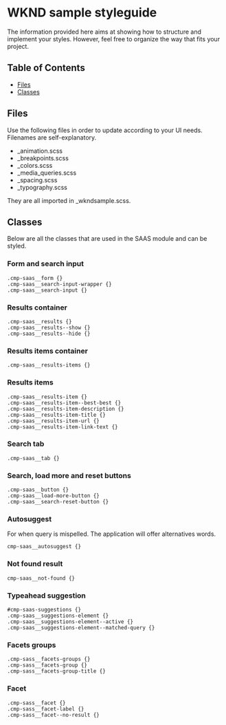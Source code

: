 # WKND sample styleguide

The information provided here aims at showing how to structure and implement your styles. However, feel free to organize the way that fits your project.

## Table of Contents

- [Files](#files)
- [Classes](#classes)

## Files

Use the following files in order to update according to your UI needs. Filenames are self-explanatory.

- \_animation.scss
- \_breakpoints.scss
- \_colors.scss
- \_media_queries.scss
- \_spacing.scss
- \_typography.scss

They are all imported in \_wkndsample.scss.

## Classes

Below are all the classes that are used in the SAAS module and can be styled.

### Form and search input

```
.cmp-saas__form {}
.cmp-saas__search-input-wrapper {}
.cmp-saas__search-input {}
```

### Results container

```
.cmp-saas__results {}
.cmp-saas__results--show {}
.cmp-saas__results--hide {}
```

### Results items container

```
.cmp-saas__results-items {}
```

### Results items

```
.cmp-saas__results-item {}
.cmp-saas__results-item--best-best {}
.cmp-saas__results-item-description {}
.cmp-saas__results-item-title {}
.cmp-saas__results-item-url {}
.cmp-saas__results-item-link-text {}
```

### Search tab

```
.cmp-saas__tab {}
```

### Search, load more and reset buttons

```
.cmp-saas__button {}
.cmp-saas__load-more-button {}
.cmp-saas__search-reset-button {}
```

### Autosuggest

For when query is mispelled. The application will offer alternatives words.

```
cmp-saas__autosuggest {}
```

### Not found result

```
cmp-saas__not-found {}
```

### Typeahead suggestion

```
#cmp-saas-suggestions {}
.cmp-saas__suggestions-element {}
.cmp-saas__suggestions-element--active {}
.cmp-saas__suggestions-element--matched-query {}
```

### Facets groups

```
.cmp-sass__facets-groups {}
.cmp-sass__facets-group {}
.cmp-sass__facets-group-title {}
```

### Facet

```
.cmp-sass__facet {}
.cmp-sass__facet-label {}
.cmp-sass__facet--no-result {}
```
